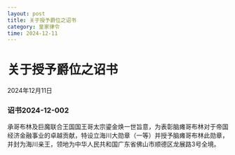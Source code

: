 ```yaml
--- 
layout: post
title: 关于授予爵位之诏书
category: 皇家律令
time: 2024-12-11
---
```

# 关于授予爵位之诏书
2024年12月11日
### 诏书2024-12-002
承哥布林及巨魔联合王国国王哥太宗鎏金焕一世旨意，为表彰脑瘫哥布林对于帝国经济金融事业的卓越贡献，特设立海川大勋章（一等）并授予脑瘫哥布林此勋章，并封为海川亲王，领地为中华人民共和国广东省佛山市顺德区龙展路3号全境。